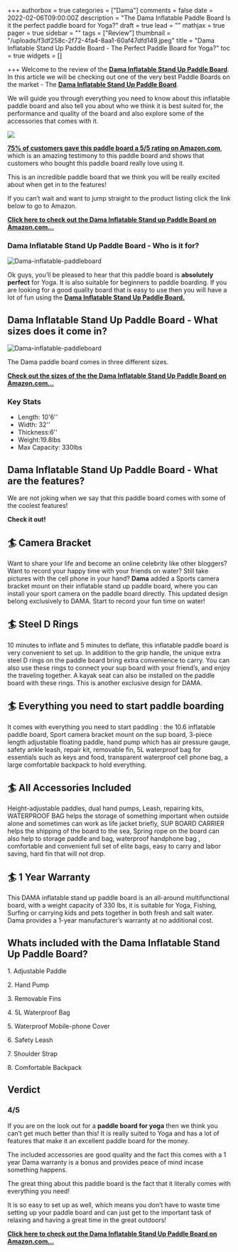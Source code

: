 +++
authorbox = true
categories = ["Dama"]
comments = false
date = 2022-02-06T09:00:00Z
description = "The Dama Inflatable Paddle Board Is it the perfect paddle board for Yoga?"
draft = true
lead = ""
mathjax = true
pager = true
sidebar = ""
tags = ["Review"]
thumbnail = "/uploads/f3df258c-2f72-4fa4-8aa1-60af47dfd149.jpeg"
title = "Dama Inflatable Stand Up Paddle Board - The Perfect Paddle Board for Yoga?"
toc = true
widgets = []

+++
Welcome to the review of the [**Dama Inflatable Stand Up Paddle Board**](#).  In this article we will be checking out one of the very best Paddle Boards on the market - The [**Dama Inflatable Stand Up Paddle Board**](#).

We will guide you through everything you need to know about this inflatable paddle board and also tell you about who we think it is best suited for, the performance and quality of the board and also explore some of the accessories that comes with it.

![](/uploads/9c6fd4d9-dafd-4466-9522-af80e9f1586f.jpeg)

[**75% of customers gave this paddle board a 5/5 rating on Amazon.com**](#), which is an amazing testimony to this paddle board and shows that customers who bought this paddle board really love using it.

This is an incredible paddle board that we think you will be really excited about when get in to the features!

If you can’t wait and want to jump straight to the product listing click the link below to go to Amazon.

[**Click here to check out the Dama Inflatable Stand up Paddle Board on Amazon.com…**](#)

### Dama Inflatable Stand Up Paddle Board - Who is it for?

![Dama-inflatable-paddleboard](/uploads/86512058-7cc0-4615-a079-4d5258fe7858.jpeg "Dama-inflatable-paddleboard")

Ok guys, you’ll be pleased to hear that this paddle board is **absolutely perfect** for Yoga.  It is also suitable for beginners to paddle boarding.  If you are looking for a good quality board that is easy to use then you will have a lot of fun using the [**Dama Inflatable Stand Up Paddle Board.**](#)

## Dama Inflatable Stand Up Paddle Board - What sizes does it come in?

![Dama-inflatable-paddleboard](/uploads/696d1210-518b-4805-b1ad-7ecebbaf38fd.jpeg "Dama-inflatable-paddleboard")

The Dama paddle board comes in three different sizes.

[**Check out the sizes of the the Dama Inflatable Stand Up Paddle Board on Amazon.com…**](#)

### Key Stats

* Length: 10'6''
* Width: 32''
* Thickness:6''
* Weight:19.8lbs
* Max Capacity: 330lbs

## Dama Inflatable Stand Up Paddle Board - What are the features?

We are not joking when we say that this paddle board comes with some of the coolest features!

**Check it out!**

## 🏄 Camera Bracket

Want to share your life and become an online celebrity like other bloggers? Want to record your happy time with your friends on water? Still take pictures with the cell phone in your hand? **Dama** added a Sports camera bracket mount on their inflatable stand up paddle board, where you can install your sport camera on the paddle board directly. This updated design belong exclusively to DAMA. Start to record your fun time on water!

## 🏄 Steel D Rings

10 minutes to inflate and 5 minutes to deflate, this inflatable paddle board is very convenient to set up. In addition to the grip handle, the unique extra steel D rings on the paddle board bring extra convenience to carry. You can also use these rings to connect your sup board with your friend’s, and enjoy the traveling together. A kayak seat can also be installed on the paddle board with these rings. This is another exclusive design for DAMA.

## 🏄 Everything you need to start paddle boarding

It comes with everything you need to start paddling : the 10.6 inflatable paddle board, Sport camera bracket mount on the sup board, 3-piece length adjustable floating paddle, hand pump which has air pressure gauge, safety ankle leash, repair kit, removable fin, 5L waterproof bag for essentials such as keys and food, transparent waterproof cell phone bag, a large comfortable backpack to hold everything.

## 🏄 All Accessories Included

Height-adjustable paddles, dual hand pumps, Leash, repairing kits, WATERPROOF BAG helps the storage of something important when outside alone and sometimes can work as life jacket briefly, SUP BOARD CARRIER helps the shipping of the board to the sea, Spring rope on the board can also help to storage paddle and bag, waterproof handphone bag , comfortable and convenient full set of elite bags, easy to carry and labor saving, hard fin that will not drop.

## 🏄 1 Year Warranty

This DAMA inflatable stand up paddle board is an all-around multifunctional board, with a weight capacity of 330 lbs, it is suitable for Yoga, Fishing, Surfing or carrying kids and pets together in both fresh and salt water. Dama provides a 1-year manufacturer’s warranty at no additional cost.

## Whats included with the Dama Inflatable Stand Up Paddle Board?

1\. Adjustable Paddle

2\. Hand Pump

3\. Removable Fins

4\. 5L Waterproof Bag

5\. Waterproof Mobile-phone Cover

6\. Safety Leash

7\. Shoulder Strap

8\. Comfortable Backpack

## Verdict

### 4/5

If you are on the look out for a **paddle board for yoga** then we think you can’t get much better than this!  It is really suited to Yoga and has a lot of features that make it an excellent paddle board for the money.

The included accessories are good quality and the fact this comes with a 1 year Dama warranty is a bonus and provides peace of mind incase something happens.

The great thing about this paddle board is the fact that it literally comes with everything you need!

It is so easy to set up as well, which means you don’t have to waste time setting up your paddle board and can just get to the important task of relaxing and having a great time in the great outdoors!

[**Click here to check out the Dama Inflatable Stand Up Paddle Board on Amazon.com…**](#)